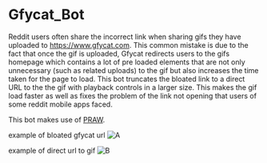 # Gfycat_Bot

Reddit users often share the incorrect link when sharing gifs they have uploaded to https://www.gfycat.com. This common mistake is due to the fact that once the gif is uploaded, Gfycat redirects users to the gifs homepage which contains a lot of pre loaded elements that are not only unnecessary (such as related uploads) to the gif but also increases the time taken for the page to load. This bot truncates the bloated link to a direct URL to the the gif with playback controls in a larger size. This makes the gif load faster as well as fixes the problem of the link not opening that users of some reddit mobile apps faced.

This bot makes use of [PRAW](https://praw.readthedocs.io/en/latest/).

example of bloated gfycat url
![A](http://i.imgur.com/SASyqnN.png)

example of direct url to gif
![B](http://i.imgur.com/RnWGN5h.png)
